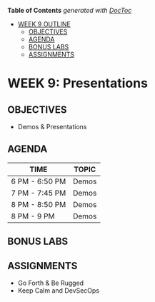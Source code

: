 <!-- START doctoc generated TOC please keep comment here to allow auto update -->
<!-- DON'T EDIT THIS SECTION, INSTEAD RE-RUN doctoc TO UPDATE -->
**Table of Contents**  *generated with [DocToc](https://github.com/thlorenz/doctoc)*

- [WEEK 9 OUTLINE](#week-9-outline)
  - [OBJECTIVES](#objectives)
  - [AGENDA](#agenda)
  - [BONUS LABS](#bonus-labs)
  - [ASSIGNMENTS](#assignments)

<!-- END doctoc generated TOC please keep comment here to allow auto update -->

# WEEK 9: Presentations

## OBJECTIVES
- Demos & Presentations

## AGENDA
TIME | TOPIC
---|---
6 PM - 6:50 PM | Demos
7 PM - 7:45 PM | Demos
8 PM - 8:50 PM | Demos
8 PM - 9 PM | Demos

## BONUS LABS

## ASSIGNMENTS
- Go Forth & Be Rugged
- Keep Calm and DevSecOps
